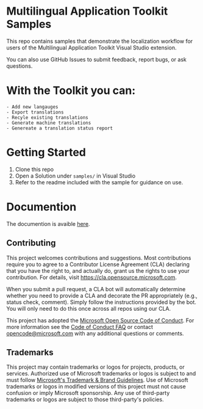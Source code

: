 # Multilingual Application Toolkit Samples

This repo contains samples that demonstrate the localization workflow for users of the Multilingual Application Toolkit Visual Studio extension.

You can also use GitHub Issues to submit feedback, report bugs, or ask questions.


# With the Toolkit you can:
    - Add new langauges
    - Export translations
    - Recyle existing translations
    - Generate machine translations
    - Genereate a translation status report


# Getting Started

1. Clone this repo
2. Open a Solution under `samples/` in Visual Studio
3. Refer to the readme included with the sample for guidance on use.


# Documention

The documention is avaible [here](https://docs.microsoft.com/windows/apps/design/globalizing/use-mat).

## Contributing

This project welcomes contributions and suggestions.  Most contributions require you to agree to a
Contributor License Agreement (CLA) declaring that you have the right to, and actually do, grant us
the rights to use your contribution. For details, visit https://cla.opensource.microsoft.com.

When you submit a pull request, a CLA bot will automatically determine whether you need to provide
a CLA and decorate the PR appropriately (e.g., status check, comment). Simply follow the instructions
provided by the bot. You will only need to do this once across all repos using our CLA.

This project has adopted the [Microsoft Open Source Code of Conduct](https://opensource.microsoft.com/codeofconduct/).
For more information see the [Code of Conduct FAQ](https://opensource.microsoft.com/codeofconduct/faq/) or
contact [opencode@microsoft.com](mailto:opencode@microsoft.com) with any additional questions or comments.

## Trademarks

This project may contain trademarks or logos for projects, products, or services. Authorized use of Microsoft 
trademarks or logos is subject to and must follow 
[Microsoft's Trademark & Brand Guidelines](https://www.microsoft.com/en-us/legal/intellectualproperty/trademarks/usage/general).
Use of Microsoft trademarks or logos in modified versions of this project must not cause confusion or imply Microsoft sponsorship.
Any use of third-party trademarks or logos are subject to those third-party's policies.
